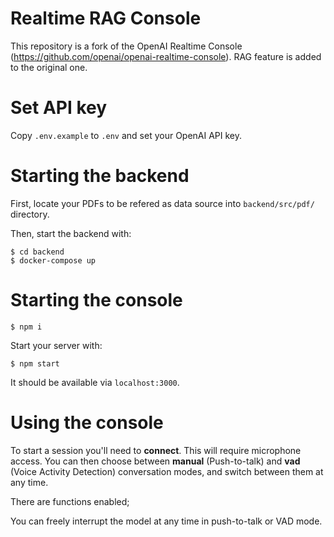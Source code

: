 # Realtime RAG Console

This repository is a fork of the OpenAI Realtime Console
(https://github.com/openai/openai-realtime-console).
RAG feature is added to the original one.

# Set API key

Copy `.env.example` to `.env` and set your OpenAI API key.

# Starting the backend

First, locate your PDFs to be refered as data source into `backend/src/pdf/` directory.

Then, start the backend with:

```shell
$ cd backend
$ docker-compose up
```

# Starting the console

```shell
$ npm i
```

Start your server with:

```shell
$ npm start
```

It should be available via `localhost:3000`.

# Using the console

To start a session you'll need to **connect**. This will require microphone access.
You can then choose between **manual** (Push-to-talk) and **vad** (Voice Activity Detection)
conversation modes, and switch between them at any time.

There are functions enabled;

You can freely interrupt the model at any time in push-to-talk or VAD mode.
